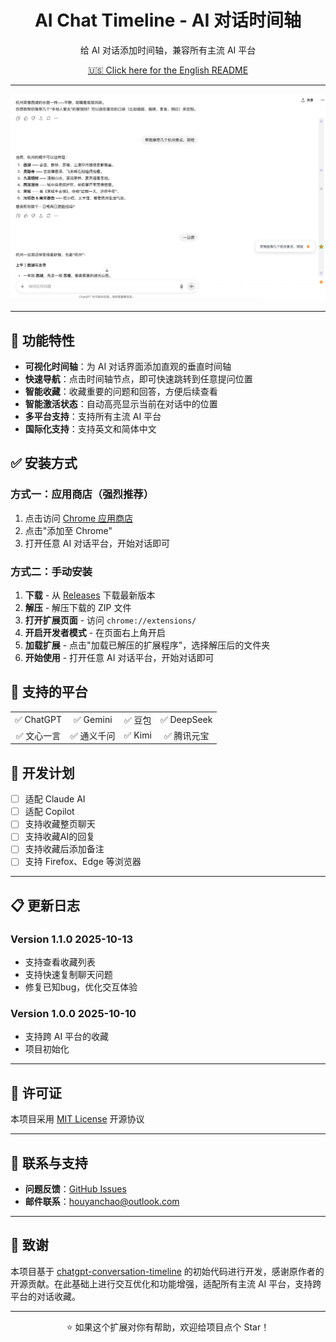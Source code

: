 <div align="center">
  <h1>AI Chat Timeline - AI 对话时间轴</h1>
  <p>给 AI 对话添加时间轴，兼容所有主流 AI 平台</p>  
  <p>
    <a href="./README.en.md">🇺🇸 Click here for the English README</a>
  </p>
</div>

---

<div align="center">
  <img src="./images/demo_cn.png" alt="AI Chat Timeline 效果展示" width="800">
</div>

---

## 🌟 功能特性

- **可视化时间轴**：为 AI 对话界面添加直观的垂直时间轴
- **快速导航**：点击时间轴节点，即可快速跳转到任意提问位置
- **智能收藏**：收藏重要的问题和回答，方便后续查看
- **智能激活状态**：自动高亮显示当前在对话中的位置
- **多平台支持**：支持所有主流 AI 平台
- **国际化支持**：支持英文和简体中文

## ✅ 安装方式

### 方式一：应用商店（强烈推荐）

1. 点击访问 [Chrome 应用商店](https://chromewebstore.google.com/detail/ai-chat-timeline-ai-chat/fgebdnlceacaiaeikopldglhffljjlhh)
2. 点击"添加至 Chrome"
3. 打开任意 AI 对话平台，开始对话即可

### 方式二：手动安装

1. **下载** - 从 [Releases](../../releases) 下载最新版本
2. **解压** - 解压下载的 ZIP 文件
3. **打开扩展页面** - 访问 `chrome://extensions/`
4. **开启开发者模式** - 在页面右上角开启
5. **加载扩展** - 点击"加载已解压的扩展程序"，选择解压后的文件夹
6. **开始使用** - 打开任意 AI 对话平台，开始对话即可

## 🚀 支持的平台

<table>
  <tr>
    <td align="center">✅ ChatGPT</td>
    <td align="center">✅ Gemini</td>
    <td align="center">✅ 豆包</td>
    <td align="center">✅ DeepSeek</td>
  </tr>
  <tr>
    <td align="center">✅ 文心一言</td>
    <td align="center">✅ 通义千问</td>
    <td align="center">✅ Kimi</td>
    <td align="center">✅ 腾讯元宝</td>
  </tr>
</table>

## 🚧 开发计划

- [ ] 适配 Claude AI
- [ ] 适配 Copilot
- [ ] 支持收藏整页聊天
- [ ] 支持收藏AI的回复
- [ ] 支持收藏后添加备注
- [ ] 支持 Firefox、Edge 等浏览器

---

## 📋 更新日志

### Version 1.1.0 2025-10-13

- 支持查看收藏列表
- 支持快速复制聊天问题
- 修复已知bug，优化交互体验

### Version 1.0.0 2025-10-10

- 支持跨 AI 平台的收藏
- 项目初始化

---

## 📄 许可证

本项目采用 [MIT License](./LICENSE) 开源协议

---

## 💬 联系与支持

- **问题反馈**：[GitHub Issues](../../issues)
- **邮件联系**：houyanchao@outlook.com

---

## 🙏 致谢

本项目基于 [chatgpt-conversation-timeline](https://github.com/Reborn14/chatgpt-conversation-timeline) 的初始代码进行开发，感谢原作者的开源贡献。在此基础上进行交互优化和功能增强，适配所有主流 AI 平台，支持跨平台的对话收藏。

---

<div align="center">
  <p>⭐ 如果这个扩展对你有帮助，欢迎给项目点个 Star！</p>
</div>

